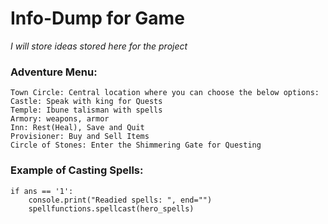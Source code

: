 # Info-Dump for Game
*I will store ideas stored here for the project*

### Adventure Menu:

    Town Circle: Central location where you can choose the below options:
    Castle: Speak with king for Quests
    Temple: Ibune talisman with spells
    Armory: weapons, armor
    Inn: Rest(Heal), Save and Quit
    Provisioner: Buy and Sell Items
    Circle of Stones: Enter the Shimmering Gate for Questing

### Example of Casting Spells:

    if ans == '1':
        console.print("Readied spells: ", end="")
        spellfunctions.spellcast(hero_spells)
